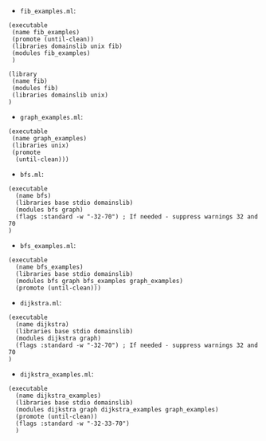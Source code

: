- `fib_examples.ml`:
```
(executable
 (name fib_examples)
 (promote (until-clean))
 (libraries domainslib unix fib)
 (modules fib_examples)
 )

(library
 (name fib)
 (modules fib)
 (libraries domainslib unix)
)
```

- `graph_examples.ml`:
```
(executable
 (name graph_examples)
 (libraries unix)
 (promote
  (until-clean)))
```

- `bfs.ml`:
```
(executable
  (name bfs)
  (libraries base stdio domainslib)
  (modules bfs graph)
  (flags :standard -w "-32-70") ; If needed - suppress warnings 32 and 70
)
```

- `bfs_examples.ml`:
```
(executable
  (name bfs_examples)
  (libraries base stdio domainslib)
  (modules bfs graph bfs_examples graph_examples)
  (promote (until-clean)))
```

- `dijkstra.ml`:
```
(executable
  (name dijkstra)
  (libraries base stdio domainslib)
  (modules dijkstra graph)
  (flags :standard -w "-32-70") ; If needed - suppress warnings 32 and 70
)
```

- `dijkstra_examples.ml`:
```
(executable
  (name dijkstra_examples)
  (libraries base stdio domainslib)
  (modules dijkstra graph dijkstra_examples graph_examples)
  (promote (until-clean))
  (flags :standard -w "-32-33-70")
  )
```